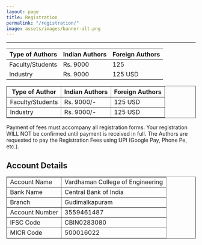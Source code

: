 ```yaml
---
layout: page
title: Registration
permalink: "/registration/"
image: assets/images/banner-alt.png
---
```


-----------------------------------------------------
|Type of Authors|Indian Authors|Foreign Authors|
|---------------|--------------|---------------|
|Faculty/Students|Rs. 9000|125|USD|
|Industry|Rs. 9000|125 USD|


<table border="1">
<thead>
  <tr>
    <th>Type of Author</th>
    <th>Indian Authors</th>
	<th>Foreign Authors</th>
  </tr>
</thead>
<tbody>
  <tr>
    <td>Faculty/Students</td>
    <td>Rs. 9000/-</td>
	<td>125 USD</td>
  </tr>
  <tr>
    <td>Industry</td>
    <td>Rs. 9000/-</td>
	<td>125 USD</td>
  </tr>
</tbody>
</table>


Payment of fees must accompany all registration forms. Your registration WILL NOT be confirmed until payment is received in full. The Authors are requested to pay the Registration Fees using UPI (Google Pay, Phone Pe, etc.).


## Account Details

<table border="1">
<tbody>
  <tr>
    <td>Account Name</td>
    <td>Vardhaman College of Engineering</td>
  </tr>
  <tr>
  <tr>
    <td>Bank Name</td>
    <td>Central Bank of India</td>
  </tr>
  <tr>
    <td>Branch</td>
    <td>Gudimalkapuram</td>
  </tr>
  <tr>
    <td>Account Number</td>
    <td>3559461487</td>
  </tr>
  <tr>
    <td>IFSC Code</td>
    <td>CBIN0283080</td>
  </tr>
  <tr>
    <td>MICR Code</td>
    <td>500016022</td>
  </tr>
</tbody>
</table>
